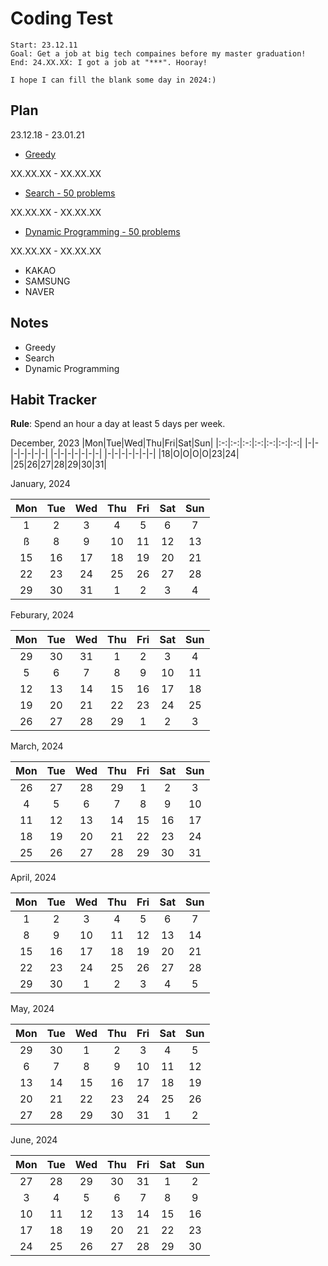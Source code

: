 # Coding Test

    Start: 23.12.11
    Goal: Get a job at big tech compaines before my master graduation!
    End: 24.XX.XX: I got a job at "***". Hooray!
    
    I hope I can fill the blank some day in 2024:)

## Plan

23.12.18 - 23.01.21

- [Greedy](https://github.com/tony9402/baekjoon/tree/main/greedy)

XX.XX.XX - XX.XX.XX

- [Search - 50 problems]()

XX.XX.XX - XX.XX.XX

- [Dynamic Programming - 50 problems]()

XX.XX.XX - XX.XX.XX

- KAKAO
- SAMSUNG
- NAVER

## Notes

- Greedy
- Search
- Dynamic Programming

## Habit Tracker

**Rule**: Spend an hour a day at least 5 days per week.

December, 2023
|Mon|Tue|Wed|Thu|Fri|Sat|Sun|
|:-:|:-:|:-:|:-:|:-:|:-:|:-:|
|-|-|-|-|-|-|-|
|-|-|-|-|-|-|-|
|-|-|-|-|-|-|-|
|18|O|O|O|O|23|24|
|25|26|27|28|29|30|31|

January, 2024

|Mon|Tue|Wed|Thu|Fri|Sat|Sun|
|:-:|:-:|:-:|:-:|:-:|:-:|:-:|
|1|2|3|4|5|6|7|
ß|8|9|10|11|12|13|14|
|15|16|17|18|19|20|21|
|22|23|24|25|26|27|28|
|29|30|31|1|2|3|4|

Feburary, 2024

|Mon|Tue|Wed|Thu|Fri|Sat|Sun|
|:-:|:-:|:-:|:-:|:-:|:-:|:-:|
|29|30|31|1|2|3|4|
|5|6|7|8|9|10|11|
|12|13|14|15|16|17|18|
|19|20|21|22|23|24|25|
|26|27|28|29|1|2|3|

March, 2024

|Mon|Tue|Wed|Thu|Fri|Sat|Sun|
|:-:|:-:|:-:|:-:|:-:|:-:|:-:|
|26|27|28|29|1|2|3|
|4|5|6|7|8|9|10|
|11|12|13|14|15|16|17|
|18|19|20|21|22|23|24|
|25|26|27|28|29|30|31|

April, 2024

|Mon|Tue|Wed|Thu|Fri|Sat|Sun|
|:-:|:-:|:-:|:-:|:-:|:-:|:-:|
|1|2|3|4|5|6|7|
|8|9|10|11|12|13|14|
|15|16|17|18|19|20|21|
|22|23|24|25|26|27|28|
|29|30|1|2|3|4|5|

May, 2024

|Mon|Tue|Wed|Thu|Fri|Sat|Sun|
|:-:|:-:|:-:|:-:|:-:|:-:|:-:|
|29|30|1|2|3|4|5|
|6|7|8|9|10|11|12|
|13|14|15|16|17|18|19|
|20|21|22|23|24|25|26|
|27|28|29|30|31|1|2|

June, 2024

|Mon|Tue|Wed|Thu|Fri|Sat|Sun|
|:-:|:-:|:-:|:-:|:-:|:-:|:-:|
|27|28|29|30|31|1|2|
|3|4|5|6|7|8|9|
|10|11|12|13|14|15|16|
|17|18|19|20|21|22|23|
|24|25|26|27|28|29|30|
